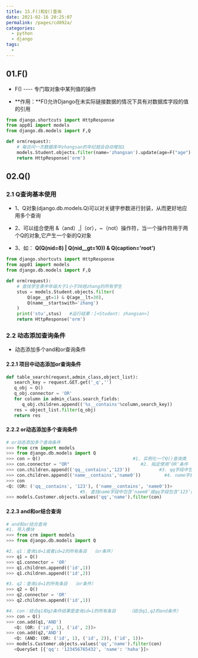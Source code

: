 ```yaml
---
title: 15.F()和Q()查询
date: 2021-02-16 20:25:07
permalink: /pages/cd892a/
categories:
  - python
  - django
tags:
  - 
---
```

## 01.F() 

- F() ---- 专门取对象中某列值的操作

- **作用：**F()允许Django在未实际链接数据的情况下具有对数据库字段的值的引用

```python
from django.shortcuts import HttpResponse
from app01 import models
from django.db.models import F,Q

def orm(request):
    # 每访问一次数据库中zhangsan的年纪就会自动增加1
    models.Student.objects.filter(name='zhangsan').update(age=F("age") + 1)
    return HttpResponse('orm')
```

## 02.Q()

### 2.1 Q查询基本使用

- 1、Q对象(django.db.models.Q)可以对关键字参数进行封装，从而更好地应用多个查询

- 2、可以组合使用 &（and）,|（or），~（not）操作符，当一个操作符用于两个Q的对象,它产生一个新的Q对象

- 3、如： **Q(Q(nid=8) | Q(nid__gt=10)) & Q(caption='root')**

```python
from django.shortcuts import HttpResponse
from app01 import models
from django.db.models import F,Q

def orm(request):
    # 查找学生表中年级大于1小于30姓zhang的所有学生
    stus = models.Student.objects.filter(
        Q(age__gt=1) & Q(age__lt=30),
        Q(name__startswith='zhang')
    )
    print('stu',stus)   #运行结果：[<Student: zhangsan>]
    return HttpResponse('orm')
```

### 2.2 动态添加查询条件

- 动态添加多个and和or查询条件

#### 2.2.1 项目中动态添加or查询条件

```python
def table_search(request,admin_class,object_list):
   search_key = request.GET.get('_q','')
   q_obj = Q()
   q_obj.connector = 'OR'
   for column in admin_class.search_fields:
      q_obj.children.append(('%s__contains'%column,search_key))
   res = object_list.filter(q_obj)
   return res
```

#### 2.2.2 or动态添加多个查询条件

```python
# or动态添加多个查询条件
>>> from crm import models
>>> from django.db.models import Q
>>> con = Q()                                   #1. 实例化一个Q()查询类
>>> con.connector = "OR"                           #2. 指定使用‘OR’条件
>>> con.children.append(('qq__contains','123'))           #3. qq字段中包含‘123’
>>> con.children.append(('name__contains','name0'))         #4. name字段中包含‘naem0’
>>> con
<Q: (OR: ('qq__contains', '123'), ('name__contains', 'name0'))>   
                            #5. 查找name字段中包含‘naem0’或qq字段包含‘123’的所有条目
>>> models.Customer.objects.values('qq','name').filter(con)    
```

#### 2.2.3 and和or结合查询

```python
# and和or结合查询
#1. 导入模块
>>> from crm import models
>>> from django.db.models import Q

#2. q1：查询id=1或者id=2的所有条目  （or条件）
>>> q1 = Q()
>>> q1.connector = 'OR'
>>> q1.children.append(('id',1))
>>> q1.children.append(('id',2))

#3. q2：查询id=1的所有条目  （or条件）
>>> q2 = Q()
>>> q2.connector = 'OR'
>>> q2.children.append(('id',1))

#4. con：结合q1和q2条件结果是查询id=1的所有条目     （结合q1,q2的and条件）
>>> con = Q()
>>> con.add(q1,'AND')
   <Q: (OR: ('id', 1), ('id', 2))>
>>> con.add(q2,'AND')
   <Q: (AND: (OR: ('id', 1), ('id', 2)), ('id', 1))>
>>> models.Customer.objects.values('qq','name').filter(con)
   <QuerySet [{'qq': '123456765432', 'name': 'haha'}]>
```

